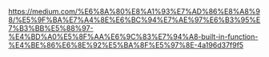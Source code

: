 https://medium.com/%E6%8A%80%E8%A1%93%E7%AD%86%E8%A8%98/%E5%9F%BA%E7%A4%8E%E6%BC%94%E7%AE%97%E6%B3%95%E7%B3%BB%E5%88%97-%E4%BD%A0%E5%8F%AA%E6%9C%83%E7%94%A8-built-in-function-%E4%BE%86%E6%8E%92%E5%BA%8F%E5%97%8E-4a196d37f9f5
